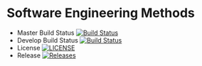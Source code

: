 # Software Engineering Methods

- Master Build Status [![Build Status](https://travis-ci.org/GregorKelly/sem.svg?branch=master)](https://travis-ci.org/GregorKelly/sem)
- Develop Build Status [![Build Status](https://travis-ci.org/GregorKelly/sem.svg?branch=develop)](https://travis-ci.org/GregorKelly/sem)
- License [![LICENSE](https://img.shields.io/github/license/GregorKelly/sem.svg?style=flat-square)](https://github.com/GregorKelly/sem/blob/master/LICENSE)
- Release [![Releases](https://img.shields.io/github/release/GregorKelly/sem/all.svg?style=flat-square)](https://github.com/GregorKelly/sem/releases)

